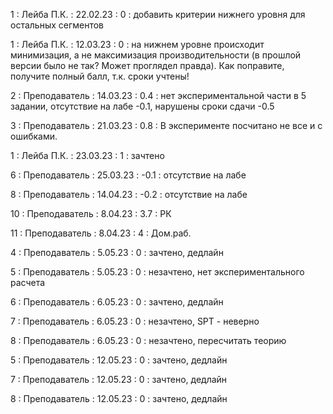 1 : Лейба П.К. : 22.02.23 : 0 : добавить критерии нижнего уровня для остальных сегментов

1 : Лейба П.К. : 12.03.23 : 0 : на нижнем уровне происходит минимизация, а не максимизация производительности (в прошлой версии было не так? Может проглядел правда). Как поправите, получите полный балл, т.к. сроки учтены!

2 : Преподаватель : 14.03.23 : 0.4 :  нет экспериментальной части в 5 задании, отсутствие на лабе -0.1, нарушены сроки сдачи -0.5

3 : Преподаватель : 21.03.23 : 0.8 : В эксперименте посчитано не все и с ошибками.

1 : Лейба П.К. : 23.03.23 : 1 : зачтено

6 : Преподаватель : 25.03.23 : -0.1 : отсутствие на лабе

8 : Преподаватель : 14.04.23 : -0.2 : отсутствие на лабе

10 : Преподаватель : 8.04.23 : 3.7 : РК

11 : Преподаватель : 8.04.23 : 4 : Дом.раб.

4 : Преподаватель : 5.05.23 : 0 : зачтено, дедлайн

5 : Преподаватель : 5.05.23 : 0 : незачтено, нет экспериментального расчета

6 : Преподаватель : 6.05.23 : 0 : зачтено, дедлайн

7 : Преподаватель : 6.05.23 : 0 : незачтено, SPT - неверно

8 : Преподаватель : 6.05.23 : 0 : незачтено, пересчитать теорию

5 : Преподаватель : 12.05.23 : 0 : зачтено, дедлайн

7 : Преподаватель : 12.05.23 : 0 : зачтено, дедлайн

8 : Преподаватель : 12.05.23 : 0 : зачтено, дедлайн


